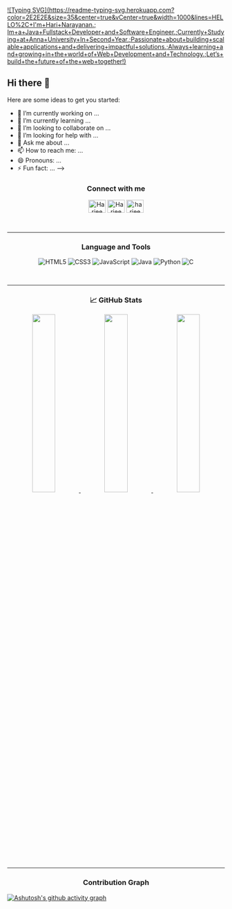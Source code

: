 [![Typing SVG](https://readme-typing-svg.herokuapp.com?color=2E2E2E&size=35&center=true&vCenter=true&width=1000&lines=HELLO%2C+I'm+Hari+Narayanan.; Im+a+Java+Fullstack+Developer+and+Software+Engineer.;Currently+Studying+at+Anna+University+In+Second+Year.;Passionate+about+building+scalable+applications+and+delivering+impactful+solutions.;Always+learning+and+growing+in+the+world+of+Web+Development+and+Technology.;Let’s+build+the+future+of+the+web+together!)](https://git.io/typing-svg)
## Hi there 👋


Here are some ideas to get you started:

- 🔭 I’m currently working on ...
- 🌱 I’m currently learning ...
- 👯 I’m looking to collaborate on ...
- 🤔 I’m looking for help with ...
- 💬 Ask me about ...
- 📫 How to reach me: ...
- 😄 Pronouns: ...
- ⚡ Fun fact: ...
-->

<h3 align="center">Connect with me</h3>
<p align="center">
<a href="https://linkedin.com/in/Hari Narayanan.R" target="blank"><img align="center" src="https://raw.githubusercontent.com/rahuldkjain/github-profile-readme-generator/master/src/images/icons/Social/linked-in-alt.svg" alt="Hariee" height="30" width="40" /></a>
<a href="https://fb.com/harivedha.hari.2025" target="blank"><img align="center" src="https://raw.githubusercontent.com/rahuldkjain/github-profile-readme-generator/master/src/images/icons/Social/facebook.svg" alt="Hariee" height="30" width="40" /></a>
<a href="https://instagram.com/hxriiee.preetzz" target="blank"><img align="center" src="https://raw.githubusercontent.com/rahuldkjain/github-profile-readme-generator/master/src/images/icons/Social/instagram.svg" alt="hariee" height="30" width="40" /></a>
</p>

<br />
<hr />

<h3 align="center">Language and Tools</h3>
<div align="center">
  
  ![HTML5](https://img.shields.io/badge/html5-%23E34F26.svg?style=for-the-badge&logo=html5&logoColor=white) 
![CSS3](https://img.shields.io/badge/css3-%231572B6.svg?style=for-the-badge&logo=css3&logoColor=white)
![JavaScript](https://img.shields.io/badge/javascript-%23323330.svg?style=for-the-badge&logo=javascript&logoColor=%23F7DF1E) 
![Java](https://img.shields.io/badge/java-%23ED8B00.svg?style=for-the-badge&logo=java&logoColor=white)
![Python](https://img.shields.io/badge/python-%23EDGB00.svg?style=for-the-badge&logo=python&logoColor=white)
![C](https://img.shields.io/badge/c-%23ED8BA0.svg?style=for-the-badge&logo=c&logoColor=white)
</div>

<br />
<hr />
<h3 align="center"> &#x1f4c8; GitHub Stats</h3>
<div align="center" >
    <a  href="https://github.com/Harivedha-wed">
    <img src="http://github-profile-summary-cards.vercel.app/api/cards/stats?username=Harivedha-wed&theme=dark" width="32.5%">
    <img src="http://github-profile-summary-cards.vercel.app/api/cards/repos-per-language?username=Harivedha-wed&theme=dark" width="32.5%">
    <img src="http://github-profile-summary-cards.vercel.app/api/cards/most-commit-language?username=Harivedha-wed&theme=dark" width="32.5%">
    </a>
</div>

<hr>

<h3 align="center">Contribution Graph </h3>
  
[![Ashutosh's github activity graph](https://github-readme-activity-graph.vercel.app/graph?username=Harivedha-wed&theme=github-compact)](https://github.com/ashutosh00710/github-readme-activity-graph)
